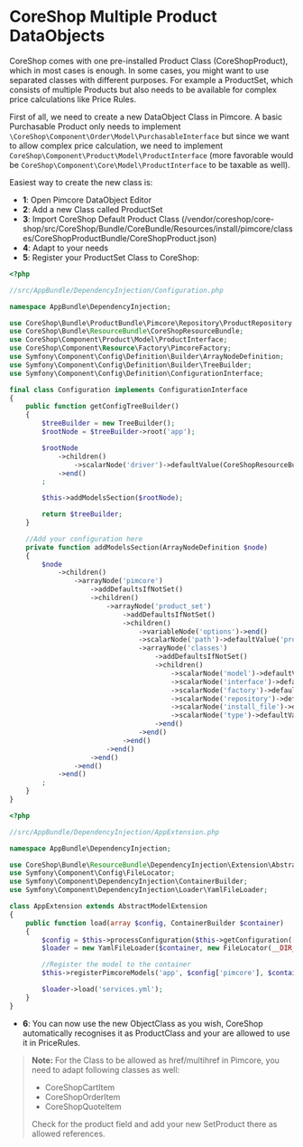 # CoreShop Multiple Product DataObjects

CoreShop comes with one pre-installed Product Class (CoreShopProduct), which in most cases is enough. In some cases, you might want to use separated classes with different purposes. For example a ProductSet, which consists of multiple Products but also needs to be available for complex price calculations like Price Rules.

First of all, we need to create a new DataObject Class in Pimcore. A basic Purchasable Product only needs to implement ```\CoreShop\Component\Order\Model\PurchasableInterface``` but since we want to allow complex price calculation, we need to implement ```CoreShop\Component\Product\Model\ProductInterface``` (more favorable would be ```CoreShop\Component\Core\Model\ProductInterface``` to be taxable as well).

Easiest way to create the new class is:

 - **1**: Open Pimcore DataObject Editor
 - **2**: Add a new Class called ProductSet
 - **3**: Import CoreShop Default Product Class (/vendor/coreshop/core-shop/src/CoreShop/Bundle/CoreBundle/Resources/install/pimcore/classes/CoreShopProductBundle/CoreShopProduct.json)
 - **4**: Adapt to your needs
 - **5**: Register your ProductSet Class to CoreShop:

```php
<?php

//src/AppBundle/DependencyInjection/Configuration.php

namespace AppBundle\DependencyInjection;

use CoreShop\Bundle\ProductBundle\Pimcore\Repository\ProductRepository;
use CoreShop\Bundle\ResourceBundle\CoreShopResourceBundle;
use CoreShop\Component\Product\Model\ProductInterface;
use CoreShop\Component\Resource\Factory\PimcoreFactory;
use Symfony\Component\Config\Definition\Builder\ArrayNodeDefinition;
use Symfony\Component\Config\Definition\Builder\TreeBuilder;
use Symfony\Component\Config\Definition\ConfigurationInterface;

final class Configuration implements ConfigurationInterface
{
    public function getConfigTreeBuilder()
    {
        $treeBuilder = new TreeBuilder();
        $rootNode = $treeBuilder->root('app');

        $rootNode
            ->children()
                ->scalarNode('driver')->defaultValue(CoreShopResourceBundle::DRIVER_DOCTRINE_ORM)->end()
            ->end()
        ;

        $this->addModelsSection($rootNode);

        return $treeBuilder;
    }

    //Add your configuration here
    private function addModelsSection(ArrayNodeDefinition $node)
    {
        $node
            ->children()
                ->arrayNode('pimcore')
                    ->addDefaultsIfNotSet()
                    ->children()
                        ->arrayNode('product_set')
                            ->addDefaultsIfNotSet()
                            ->children()
                                ->variableNode('options')->end()
                                ->scalarNode('path')->defaultValue('products')->end()
                                ->arrayNode('classes')
                                    ->addDefaultsIfNotSet()
                                    ->children()
                                        ->scalarNode('model')->defaultValue('Pimcore\Model\DataObject\CoreShopSetProduct')->cannotBeEmpty()->end()
                                        ->scalarNode('interface')->defaultValue(ProductInterface::class)->cannotBeEmpty()->end()
                                        ->scalarNode('factory')->defaultValue(PimcoreFactory::class)->cannotBeEmpty()->end()
                                        ->scalarNode('repository')->defaultValue(ProductRepository::class)->cannotBeEmpty()->end()
                                        ->scalarNode('install_file')->defaultValue('@CoreShopProductBundle/Resources/install/pimcore/classes/CoreShopProduct.json')->end()
                                        ->scalarNode('type')->defaultValue(CoreShopResourceBundle::PIMCORE_MODEL_TYPE_OBJECT)->cannotBeOverwritten(true)->end()
                                    ->end()
                                ->end()
                            ->end()
                        ->end()
                    ->end()
                ->end()
            ->end()
        ;
    }
}
```

```php
<?php

//src/AppBundle/DependencyInjection/AppExtension.php

namespace AppBundle\DependencyInjection;

use CoreShop\Bundle\ResourceBundle\DependencyInjection\Extension\AbstractModelExtension;
use Symfony\Component\Config\FileLocator;
use Symfony\Component\DependencyInjection\ContainerBuilder;
use Symfony\Component\DependencyInjection\Loader\YamlFileLoader;

class AppExtension extends AbstractModelExtension
{
    public function load(array $config, ContainerBuilder $container)
    {
        $config = $this->processConfiguration($this->getConfiguration([], $container), $config);
        $loader = new YamlFileLoader($container, new FileLocator(__DIR__.'/../Resources/config'));

        //Register the model to the container
        $this->registerPimcoreModels('app', $config['pimcore'], $container);

        $loader->load('services.yml');
    }
}
```
 - **6**: You can now use the new ObjectClass as you wish, CoreShop automatically recognises it as ProductClass and your are allowed to use it in PriceRules.

 > **Note:**
 > For the Class to be allowed as href/multihref in Pimcore, you need to adapt following classes as well:
 >  - CoreShopCartItem
 >  - CoreShopOrderItem
 >  - CoreShopQuoteItem
 >
 > Check for the product field and add your new SetProduct there as allowed references.